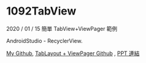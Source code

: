 # 1092TabView 

2020 / 01 / 15  簡單 TabView+ViewPager  範例

AndroidStudio - RecyclerView.  

[My Github](https://github.com/wayne900204),
[TabLayout + ViewPager Github](https://github.com/wayne900204/1092TabView) ,
[PPT 連結](https://www.canva.com/design/DAEYpN2FQeU/2FDS2Op2F7KV5Y1j-AEXJg/edit)
